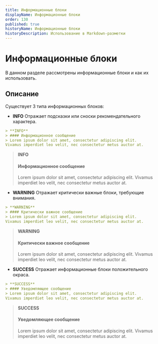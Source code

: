 ```yaml
---
title: Информационные блоки
displayName: Информационные блоки
order: 130
published: true
historyName: Информационные блоки
historyDescription: Использование в Markdown-разметки
---
```


# Информационные блоки
В данном разделе рассмотрены информационные блоки и как их использовать.

## Описание
Существует 3 типа информационных блоков:

- **INFO** Отражает подсказки или сноски рекомендательного характера.
```md
> **INFO**
> #### Информационное сообщение
> Lorem ipsum dolor sit amet, consectetur adipiscing elit.
Vivamus imperdiet leo velit, nec consectetur metus auctor at.
```

> **INFO**
> #### Информационное сообщение
> Lorem ipsum dolor sit amet, consectetur adipiscing elit.
Vivamus imperdiet leo velit, nec consectetur metus auctor at.


- **WARNING** Отражает критически важные блоки, требующие внимания.
```md
> **WARNING**
> #### Критически важное сообщение
> Lorem ipsum dolor sit amet, consectetur adipiscing elit.
Vivamus imperdiet leo velit, nec consectetur metus auctor at.
```

> **WARNING**
> #### Критически важное сообщение
> Lorem ipsum dolor sit amet, consectetur adipiscing elit.
Vivamus imperdiet leo velit, nec consectetur metus auctor at.



- **SUCCESS** Отражает информационные блоки положительного окраса.
```md
> **SUCCESS**
> #### Уведомляющее сообщение
> Lorem ipsum dolor sit amet, consectetur adipiscing elit.
Vivamus imperdiet leo velit, nec consectetur metus auctor at.
```

> **SUCCESS**
> #### Уведомляющее сообщение
> Lorem ipsum dolor sit amet, consectetur adipiscing elit.
Vivamus imperdiet leo velit, nec consectetur metus auctor at.
